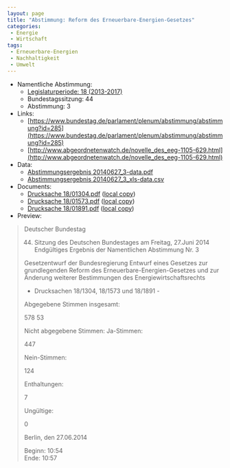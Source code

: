 ```yaml
---
layout: page
title: "Abstimmung: Reform des Erneuerbare-Energien-Gesetzes"
categories:
 - Energie
 - Wirtschaft
tags:
 - Erneuerbare-Energien
 - Nachhaltigkeit
 - Umwelt
---
```


* Namentliche Abstimmung:
    * [Legislaturperiode: 18 (2013-2017)](https://de.wikipedia.org/wiki/18._Deutscher_Bundestag)
    * Bundestagssitzung: 44
    * Abstimmung: 3
* Links: 
    * [https://www.bundestag.de/parlament/plenum/abstimmung/abstimmung?id=285](https://www.bundestag.de/parlament/plenum/abstimmung/abstimmung?id=285)
    * [http://www.abgeordnetenwatch.de/novelle_des_eeg-1105-629.html](http://www.abgeordnetenwatch.de/novelle_des_eeg-1105-629.html)
* Data: 
    * [Abstimmungsergebnis 20140627_3-data.pdf](/res/abstimmungsliste/20140627_3-data.pdf)
    * [Abstimmungsergebnis 20140627_3_xls-data.csv](/res/abstimmungsliste/analyses/20140627_3_xls-data.csv)
* Documents: 
    * [Drucksache 18/01304.pdf](http://dip21.bundestag.de/dip21/btd/18/013/1801304.pdf) ([local copy](/res/abstimmungsdaten/018-044-03/1801304.pdf))
    * [Drucksache 18/01573.pdf](http://dip21.bundestag.de/dip21/btd/18/015/1801573.pdf) ([local copy](/res/abstimmungsdaten/018-044-03/1801573.pdf))
    * [Drucksache 18/01891.pdf](http://dip21.bundestag.de/dip21/btd/18/018/1801891.pdf) ([local copy](/res/abstimmungsdaten/018-044-03/1801891.pdf))
* Preview: 
> Deutscher Bundestag
> 
> 44. Sitzung des Deutschen Bundestages
> am Freitag, 27.Juni 2014
> Endgültiges Ergebnis der Namentlichen Abstimmung Nr. 3
> 
> Gesetzentwurf der Bundesregierung
> Entwurf eines Gesetzes zur grundlegenden Reform des Erneuerbare-Energien-Gesetzes und
> zur Änderung weiterer Bestimmungen des Energiewirtschaftsrechts
> - Drucksachen 18/1304, 18/1573 und 18/1891 -
> 
> Abgegebene Stimmen insgesamt:
> 
> 578
> 53
> 
> Nicht abgegebene Stimmen:
> Ja-Stimmen:
> 
> 447
> 
> Nein-Stimmen:
> 
> 124
> 
> Enthaltungen:
> 
> 7
> 
> Ungültige:
> 
> 0
> 
> Berlin, den 27.06.2014
> 
> Beginn: 10:54  
> Ende: 10:57
